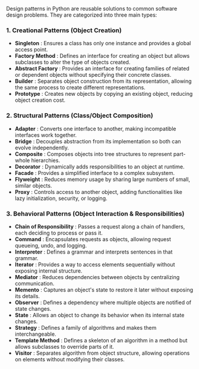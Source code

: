 Design patterns in Python are reusable solutions to common software design problems. They are categorized into three main types:

### **1. Creational Patterns (Object Creation)**

* **Singleton** : Ensures a class has only one instance and provides a global access point.
* **Factory Method** : Defines an interface for creating an object but allows subclasses to alter the type of objects created.
* **Abstract Factory** : Provides an interface for creating families of related or dependent objects without specifying their concrete classes.
* **Builder** : Separates object construction from its representation, allowing the same process to create different representations.
* **Prototype** : Creates new objects by copying an existing object, reducing object creation cost.

### **2. Structural Patterns (Class/Object Composition)**

* **Adapter** : Converts one interface to another, making incompatible interfaces work together.
* **Bridge** : Decouples abstraction from its implementation so both can evolve independently.
* **Composite** : Composes objects into tree structures to represent part-whole hierarchies.
* **Decorator** : Dynamically adds responsibilities to an object at runtime.
* **Facade** : Provides a simplified interface to a complex subsystem.
* **Flyweight** : Reduces memory usage by sharing large numbers of small, similar objects.
* **Proxy** : Controls access to another object, adding functionalities like lazy initialization, security, or logging.

### **3. Behavioral Patterns (Object Interaction & Responsibilities)**

* **Chain of Responsibility** : Passes a request along a chain of handlers, each deciding to process or pass it.
* **Command** : Encapsulates requests as objects, allowing request queueing, undo, and logging.
* **Interpreter** : Defines a grammar and interprets sentences in that grammar.
* **Iterator** : Provides a way to access elements sequentially without exposing internal structure.
* **Mediator** : Reduces dependencies between objects by centralizing communication.
* **Memento** : Captures an object's state to restore it later without exposing its details.
* **Observer** : Defines a dependency where multiple objects are notified of state changes.
* **State** : Allows an object to change its behavior when its internal state changes.
* **Strategy** : Defines a family of algorithms and makes them interchangeable.
* **Template Method** : Defines a skeleton of an algorithm in a method but allows subclasses to override parts of it.
* **Visitor** : Separates algorithm from object structure, allowing operations on elements without modifying their classes.
